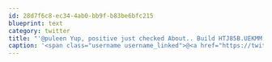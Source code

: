 ```yaml
---
id: 28d7f6c8-ec34-4ab0-bb9f-b83be6bfc215
blueprint: text
category: twitter
title: "'@puleen Yup, positive just checked About.. Build HTJ85B.UEKMM P7510UEKMM"
caption: '<span class="username username_linked">@<a href="https://twitter.com/puleen" title="Puleen Patel">puleen</a></span> Yup, positive just checked About.. Build HTJ85B.UEKMM P7510UEKMM'
---
```

